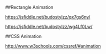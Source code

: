 ##Rectangle Animation

https://jsfiddle.net/budostylzz/qx7gs6ny/

https://jsfiddle.net/budostylzz/wg4Lf0Lw/

##CSS Animation

http://www.w3schools.com/cssref/#animation









